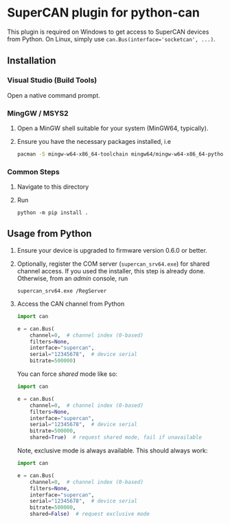 # SuperCAN plugin for python-can

This plugin is required on Windows to get access to SuperCAN devices from Python. On Linux, simply use `can.Bus(interface='socketcan', ...)`.

## Installation

### Visual Studio (Build Tools)

Open a native command prompt.

### MingGW / MSYS2

1. Open a MinGW shell suitable for your system (MinGW64, typically).
2. Ensure you have the necessary packages installed, i.e

    ```sh
    pacman -S mingw-w64-x86_64-toolchain mingw64/mingw-w64-x86_64-python-pip
    ``` 

### Common Steps

1. Navigate to this directory

2. Run

    ```console
    python -m pip install .
    ```

## Usage from Python

1. Ensure your device is upgraded to firmware version 0.6.0 or better.
2. Optionally, register the COM server (`supercan_srv64.exe`) for shared channel access. If you used the installer, this step is already done. Otherwise, from an _admin_ console, run
     ```console
    supercan_srv64.exe /RegServer
    ```

3. Access the CAN channel from Python


    ```python
    import can

    e = can.Bus(
        channel=0,  # channel index (0-based)
        filters=None,
        interface="supercan",
        serial="12345678",  # device serial
        bitrate=500000)
    ```

    You can force _shared_ mode like so:

    ```python
    import can

    e = can.Bus(
        channel=0,  # channel index (0-based)
        filters=None,
        interface="supercan",
        serial="12345678",  # device serial
        bitrate=500000,
        shared=True)  # request shared mode, fail if unavailable
    ```

    Note, exclusive mode is always available. This should always work:

    ```python
    import can

    e = can.Bus(
        channel=0,  # channel index (0-based)
        filters=None,
        interface="supercan",
        serial="12345678",  # device serial
        bitrate=500000,
        shared=False)  # request exclusive mode
    ```
